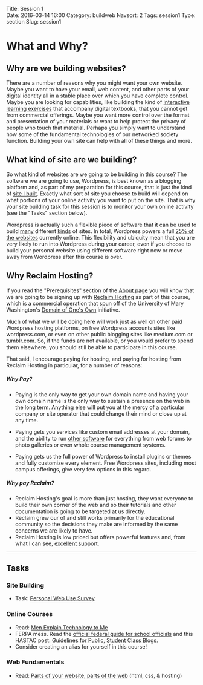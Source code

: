 Title: Session 1       
Date: 2016-03-14 16:00
Category: buildweb
Navsort: 2
Tags: session1
Type: section
Slug: session1

# What and Why?

## Why are we building websites?

There are a number of reasons why you might want your own website. Maybe you want to have your email, web content, and other parts of your digital identity all in a stable place over which you have complete control. Maybe you are looking for capabilities, like building the kind of [interactive learning exercises](http://edtechgarden.org/2016/01/06/self-publishing-some-h5p-tests/) that accompany digital textbooks, that you cannot get from commercial offerings. Maybe you want more control over the format and presentation of your materials or want to help protect the privacy of people who touch that material. Perhaps you simply want to understand how some of the fundamental technologies of our networked society function. Building your own site can help with all of these things and more. 

## What kind of site are we building? 

So what kind of websites are we going to be building in this course? The software we are going to use, Wordpress, is best known as a blogging platform and, as part of my preparation for this course, that is just the kind of [site I built](http://edtechgarden.org). Exactly what sort of site you choose to build will depend on what portions of your online activity you want to put on the site. That is why your site building task for this session is to monitor your own online activity (see the "Tasks" section below). 

Wordpress is actually such a flexible piece of software that it can be used to build [many](http://www.jhornig.at/) different [kinds](http://solopracticeuniversity.com/) of sites. In total, Wordpress powers a full [25% of the websites](http://venturebeat.com/2015/11/08/wordpress-now-powers-25-of-the-web/) currently online. This flexibility and ubiquity mean that you are very likely to run into Wordpress during your career, even if you choose to build your personal website using different software right now or move away from Wordpress after this course is over.  

## Why Reclaim Hosting?

If you read the "Prerequisites" section of the [About page](./buildweb.html) you will know that we are going to be signing up with [Reclaim Hosting](https://reclaimhosting.com/) as part of this course, which is a commercial operation that spun off of the University of Mary Washington's [Domain of One's Own](http://umw.domains/) initiative. 

Much of what we will be doing here will work just as well on other paid Wordpress hosting platforms,  on free Wordpress accounts sites like wordpress.com, or even on other public blogging sites like medium.com or tumblr.com. So, if the funds are not available, or you would prefer to spend them elsewhere, you should still be able to participate in this course. 

That said, I encourage paying for hosting, and paying for hosting from Reclaim Hosting in particular, for a number of reasons: 

##### Why Pay?

* Paying is the only way to get your own domain name and having your own domain name is the only way to sustain a presence on the web in the long term. Anything else will put you at the mercy of a particular company or site operator that could change their mind or close up at any time. 

* Paying gets you services like custom email addresses at your domain, and the ability to run [other software](http://installatron.com/apps) for everything from web forums to photo galleries or even whole course management systems.

* Paying gets us the full power of Wordpress to install plugins or themes and fully customize every element. Free Wordpress sites, including most campus offerings, give very few options in this regard.

##### Why pay Reclaim?

* Reclaim Hosting's goal is more than just hosting, they want everyone to build their own corner of the web and so their tutorials and other documentation is going to be targeted at us directly.
* Reclaim grew our of and still works primarily for the educational community so the decisions they make are informed by the same concerns we are likely to have. 
* Reclaim Hosting is low priced but offers powerful features and, from what I can see, [excellent support](http://bavatuesdays.com/reclaim-growth-with-support/).

-------

## Tasks

### Site Building

* Task: [Personal Web Use Survey](./websurvey.html)

### Online Courses

* Read: [Men Explain Technology to Me](http://hackeducation.com/2014/11/18/gender-and-ed-tech/)
* FERPA mess. Read the [official federal guide for school officials](http://familypolicy.ed.gov/ferpa-school-officials?src=ferpa-p) and this HASTAC post: [Guidelines for Public, Student Class Blogs](https://www.hastac.org/blogs/superadmin/2012/11/30/guidelines-public-student-class-blogs-ethics-legalities-ferpa-and-more).
* Consider creating an alias for yourself in this course!


### Web Fundamentals

* Read: [Parts of your website, parts of the web](./webparts.html) (html, css, &amp; hosting)
